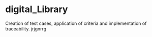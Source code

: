 # digital_Library
Creation of test cases, application of criteria and implementation of traceability.
jrjgnrrg